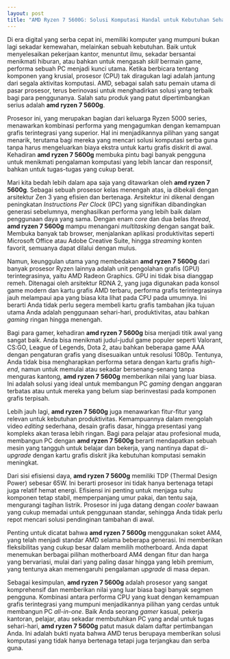 ```yaml
---
layout: post
title: "AMD Ryzen 7 5600G: Solusi Komputasi Handal untuk Kebutuhan Sehari-hari dan Gaming Ringan"
---
```


Di era digital yang serba cepat ini, memiliki komputer yang mumpuni bukan lagi sekadar kemewahan, melainkan sebuah kebutuhan. Baik untuk menyelesaikan pekerjaan kantor, menuntut ilmu, sekadar bersantai menikmati hiburan, atau bahkan untuk mengasah *skill* bermain game, performa sebuah PC menjadi kunci utama. Ketika berbicara tentang komponen yang krusial, prosesor (CPU) tak diragukan lagi adalah jantung dari segala aktivitas komputasi. AMD, sebagai salah satu pemain utama di pasar prosesor, terus berinovasi untuk menghadirkan solusi yang terbaik bagi para penggunanya. Salah satu produk yang patut dipertimbangkan serius adalah **amd ryzen 7 5600g**.

Prosesor ini, yang merupakan bagian dari keluarga Ryzen 5000 series, menawarkan kombinasi performa yang mengagumkan dengan kemampuan grafis terintegrasi yang superior. Hal ini menjadikannya pilihan yang sangat menarik, terutama bagi mereka yang mencari solusi komputasi serba guna tanpa harus mengeluarkan biaya ekstra untuk kartu grafis diskrit di awal. Kehadiran **amd ryzen 7 5600g** membuka pintu bagi banyak pengguna untuk menikmati pengalaman komputasi yang lebih lancar dan responsif, bahkan untuk tugas-tugas yang cukup berat.

Mari kita bedah lebih dalam apa saja yang ditawarkan oleh **amd ryzen 7 5600g**. Sebagai sebuah prosesor kelas menengah atas, ia dibekali dengan arsitektur Zen 3 yang efisien dan bertenaga. Arsitektur ini dikenal dengan peningkatan *Instructions Per Clock* (IPC) yang signifikan dibandingkan generasi sebelumnya, menghasilkan performa yang lebih baik dalam penggunaan daya yang sama. Dengan enam *core* dan dua belas *thread*, **amd ryzen 7 5600g** mampu menangani *multitasking* dengan sangat baik. Membuka banyak tab browser, menjalankan aplikasi produktivitas seperti Microsoft Office atau Adobe Creative Suite, hingga *streaming* konten favorit, semuanya dapat dilalui dengan mulus.

Namun, keunggulan utama yang membedakan **amd ryzen 7 5600g** dari banyak prosesor Ryzen lainnya adalah unit pengolahan grafis (GPU) terintegrasinya, yaitu AMD Radeon Graphics. GPU ini tidak bisa dianggap remeh. Ditenagai oleh arsitektur RDNA 2, yang juga digunakan pada konsol game modern dan kartu grafis AMD terbaru, performa grafis terintegrasinya jauh melampaui apa yang biasa kita lihat pada CPU pada umumnya. Ini berarti Anda tidak perlu segera membeli kartu grafis tambahan jika tujuan utama Anda adalah penggunaan sehari-hari, produktivitas, atau bahkan *gaming* ringan hingga menengah.

Bagi para gamer, kehadiran **amd ryzen 7 5600g** bisa menjadi titik awal yang sangat baik. Anda bisa menikmati judul-judul game populer seperti Valorant, CS:GO, League of Legends, Dota 2, atau bahkan beberapa game AAA dengan pengaturan grafis yang disesuaikan untuk resolusi 1080p. Tentunya, Anda tidak bisa mengharapkan performa setara dengan kartu grafis *high-end*, namun untuk memulai atau sekadar bersenang-senang tanpa menguras kantong, **amd ryzen 7 5600g** memberikan nilai yang luar biasa. Ini adalah solusi yang ideal untuk membangun PC *gaming* dengan anggaran terbatas atau untuk mereka yang belum siap berinvestasi pada komponen grafis terpisah.

Lebih jauh lagi, **amd ryzen 7 5600g** juga menawarkan fitur-fitur yang relevan untuk kebutuhan produktivitas. Kemampuannya dalam mengolah video *editing* sederhana, desain grafis dasar, hingga presentasi yang kompleks akan terasa lebih ringan. Bagi para pelajar atau profesional muda, membangun PC dengan **amd ryzen 7 5600g** berarti mendapatkan sebuah mesin yang tangguh untuk belajar dan bekerja, yang nantinya dapat di-*upgrade* dengan kartu grafis diskrit jika kebutuhan komputasi semakin meningkat.

Dari sisi efisiensi daya, **amd ryzen 7 5600g** memiliki TDP (Thermal Design Power) sebesar 65W. Ini berarti prosesor ini tidak hanya bertenaga tetapi juga relatif hemat energi. Efisiensi ini penting untuk menjaga suhu komponen tetap stabil, memperpanjang umur pakai, dan tentu saja, mengurangi tagihan listrik. Prosesor ini juga datang dengan *cooler* bawaan yang cukup memadai untuk penggunaan standar, sehingga Anda tidak perlu repot mencari solusi pendinginan tambahan di awal.

Penting untuk dicatat bahwa **amd ryzen 7 5600g** menggunakan soket AM4, yang telah menjadi standar AMD selama beberapa generasi. Ini memberikan fleksibilitas yang cukup besar dalam memilih motherboard. Anda dapat menemukan berbagai pilihan motherboard AM4 dengan fitur dan harga yang bervariasi, mulai dari yang paling dasar hingga yang lebih premium, yang tentunya akan memengaruhi pengalaman *upgrade* di masa depan.

Sebagai kesimpulan, **amd ryzen 7 5600g** adalah prosesor yang sangat komprehensif dan memberikan nilai yang luar biasa bagi banyak segmen pengguna. Kombinasi antara performa CPU yang kuat dengan kemampuan grafis terintegrasi yang mumpuni menjadikannya pilihan yang cerdas untuk membangun PC *all-in-one*. Baik Anda seorang *gamer* kasual, pekerja kantoran, pelajar, atau sekadar membutuhkan PC yang andal untuk tugas sehari-hari, **amd ryzen 7 5600g** patut masuk dalam daftar pertimbangan Anda. Ini adalah bukti nyata bahwa AMD terus berupaya memberikan solusi komputasi yang tidak hanya bertenaga tetapi juga terjangkau dan serba guna.
